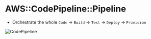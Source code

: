 # AWS::CodePipeline::Pipeline

- Orchestrate the whole `Code` -> `Build` -> `Test` -> `Deploy` -> `Provision`

![CodePipeline](../../../../images/codepipeline.png)
